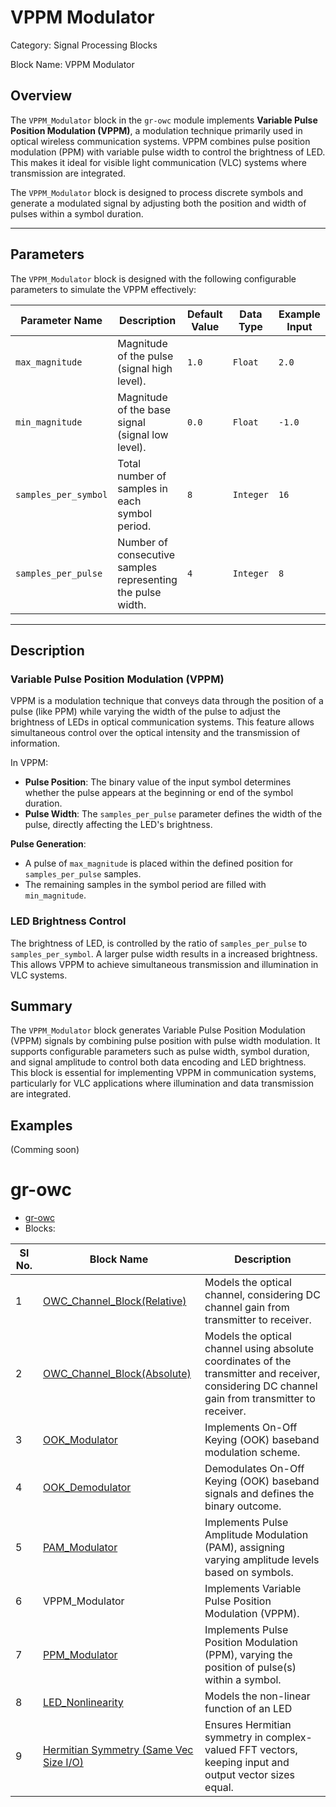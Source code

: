 # VPPM Modulator
Category: Signal Processing Blocks

Block Name: VPPM Modulator

## Overview
The `VPPM_Modulator` block in the `gr-owc` module implements **Variable Pulse Position Modulation (VPPM)**, a modulation technique primarily used in optical wireless communication systems. VPPM combines pulse position modulation (PPM) with variable pulse width to control the brightness of LED. This makes it ideal for visible light communication (VLC) systems where transmission are integrated.

The `VPPM_Modulator` block is designed to process discrete symbols and generate a modulated signal by adjusting both the position and width of pulses within a symbol duration.

---

## Parameters

The `VPPM_Modulator`  block is designed with the following configurable parameters to simulate the VPPM effectively:

| Parameter Name         | Description                                                                 | Default Value | Data Type   | Example Input | Condition                                      |
|------------------------|-----------------------------------------------------------------------------|---------------|-------------|----------------|------------------------------------------------|
| `max_magnitude`        | Magnitude of the pulse (signal high level).                                | `1.0`         | `Float`     | `2.0`          | `max_magnitude > min_magnitude`               |
| `min_magnitude`        | Magnitude of the base signal (signal low level).                           | `0.0`         | `Float`     | `-1.0`         | —                                              |
| `samples_per_symbol`   | Total number of samples in each symbol period.                             | `8`           | `Integer`   | `16`           | `> 0`                                          |
| `samples_per_pulse`    | Number of consecutive samples representing the pulse width.                | `4`           | `Integer`   | `8`            | `> 0 and < samples_per_symbol`                |

---

## Description

### Variable Pulse Position Modulation (VPPM)
VPPM is a modulation technique that conveys data through the position of a pulse (like PPM) while varying the width of the pulse to adjust the brightness of LEDs in optical communication systems. This feature allows simultaneous control over the optical intensity and the transmission of information.

In VPPM:
- **Pulse Position**: The binary value of the input symbol determines whether the pulse appears at the beginning or end of the symbol duration.
- **Pulse Width**: The `samples_per_pulse` parameter defines the width of the pulse, directly affecting the LED's brightness.

**Pulse Generation**:
   - A pulse of `max_magnitude` is placed within the defined position for `samples_per_pulse` samples.
   - The remaining samples in the symbol period are filled with `min_magnitude`.

### LED Brightness Control
The brightness of LED, is controlled by the ratio of `samples_per_pulse` to `samples_per_symbol`. A larger pulse width results in a increased brightness. This allows VPPM to achieve simultaneous transmission and illumination in VLC systems.

## Summary

The `VPPM_Modulator` block generates Variable Pulse Position Modulation (VPPM) signals by combining pulse position with pulse width modulation. It supports configurable parameters such as pulse width, symbol duration, and signal amplitude to control both data encoding and LED brightness. This block is essential for implementing VPPM in communication systems, particularly for VLC applications where illumination and data transmission are integrated.

## Examples

(Comming soon)

# gr-owc
* [gr-owc](https://github.com/UCaNLabUMB/gr-owc/tree/main)
*  Blocks:
  
| Sl No. | Block Name                    | Description                                                                                               |
|--------|--------------------------------|-----------------------------------------------------------------------------------------------------------|
| 1      | [OWC_Channel_Block(Relative)](https://github.com/UCaNLabUMB/gr-owc/blob/main/docs/gr-owc%20Documentation/Blocks/OWC_Channel_Model(Relative).md)    | Models the optical channel, considering DC channel gain from transmitter to receiver.                     |
| 2      | [OWC_Channel_Block(Absolute)](https://github.com/UCaNLabUMB/gr-owc/blob/main/docs/gr-owc%20Documentation/Blocks/OWC_Channel_Block(Absolute).md)    | Models the optical channel using absolute coordinates of the transmitter and receiver, considering DC channel gain from transmitter to receiver. |
| 3      | [OOK_Modulator](https://github.com/UCaNLabUMB/gr-owc/blob/main/docs/gr-owc%20Documentation/Blocks/OOK_Modulator.md)                  | Implements On-Off Keying (OOK) baseband modulation scheme.                                                |
| 4      | [OOK_Demodulator](https://github.com/UCaNLabUMB/gr-owc/blob/main/docs/gr-owc%20Documentation/Blocks/OOK_Demodulator.md)                | Demodulates On-Off Keying (OOK) baseband signals and defines the binary outcome.                          |
| 5      | [PAM_Modulator](https://github.com/UCaNLabUMB/gr-owc/blob/main/docs/gr-owc%20Documentation/Blocks/PAM_Modulator.md)                | Implements Pulse Amplitude Modulation (PAM), assigning varying amplitude levels based on symbols.           |
| 6      | VPPM_Modulator              | Implements Variable Pulse Position Modulation (VPPM).                          |
| 7      | [PPM_Modulator](https://github.com/UCaNLabUMB/gr-owc/blob/main/docs/gr-owc%20Documentation/Blocks/PPM_Modulator.md)                | Implements Pulse Position Modulation (PPM), varying the position of pulse(s) within a symbol.                          |
| 8      | [LED_Nonlinearity](https://github.com/UCaNLabUMB/gr-owc/blob/main/docs/gr-owc%20Documentation/Blocks/LED_Nonlinearity.md)            | Models the non-linear function of an LED  |
| 9      | [Hermitian Symmetry (Same Vec Size I/O)](https://github.com/UCaNLabUMB/gr-owc/blob/main/docs/gr-owc%20Documentation/Blocks/Hermitian_Symmetry_i_o_same_vec_size.md) | Ensures Hermitian symmetry in complex-valued FFT vectors, keeping input and output vector sizes equal.    |
